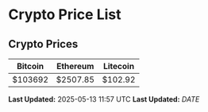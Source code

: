 # Crypto Price List

## Crypto Prices
| Bitcoin | Ethereum | Litecoin |
| ------- | -------- | -------- |
| $103692 | $2507.85 | $102.92 |
**Last Updated:** 2025-05-13 11:57 UTC
**Last Updated:** $DATE$
